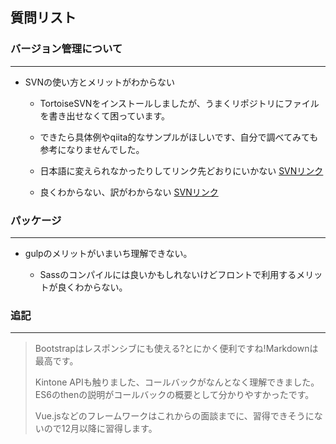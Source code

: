 ## 質問リスト

### バージョン管理について

*****

+ SVNの使い方とメリットがわからない

    + TortoiseSVNをインストールしましたが、うまくリポジトリにファイルを書き出せなくて困っています。
    
    + できたら具体例やqiita的なサンプルがほしいです、自分で調べてみても参考になりませんでした。

    + 日本語に変えられなかったりしてリンク先どおりにいかない   [SVNリンク](https://mag.osdn.jp/08/08/29/0550232)
    
    + 良くわからない、訳がわからない  [SVNリンク](http://fan.plus-idea.net/subversion/2012/04/subversion-server-windows-install/)

### パッケージ

*****

+ gulpのメリットがいまいち理解できない。

    + Sassのコンパイルには良いかもしれないけどフロントで利用するメリットが良くわからない。

### 追記

*****
 
> Bootstrapはレスポンシブにも使える?とにかく便利ですね!Markdownは最高です。
>
> Kintone APIも触りました、コールバックがなんとなく理解できました。  
> ES6のthenの説明がコールバックの概要として分かりやすかったです。
>
> Vue.jsなどのフレームワークはこれからの面談までに、習得できそうにないので12月以降に習得します。





